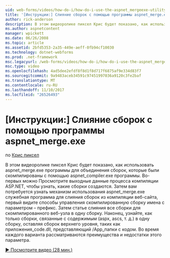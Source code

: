 ```yaml
---
uid: web-forms/videos/how-do-i/how-do-i-use-the-aspnet_mergeexe-utility-to-merge-assemblies
title: '[Инструкции:] Слияние сборок с помощью программы aspnet_merge.exe | Документы Microsoft'
author: rick-anderson
description: В этом видеоролике пиксел Крис будет показано, как использовать программу aspnet_merge.exe для объединения сборок, которые были скомпилированы с помощью aspnet_compiler.exe utilit...
ms.author: aspnetcontent
manager: wpickett
ms.date: 06/26/2008
ms.topic: article
ms.assetid: 2bfd5353-2a35-449e-aeff-0fb94cf10030
ms.technology: dotnet-webforms
ms.prod: .net-framework
msc.legacyurl: /web-forms/videos/how-do-i/how-do-i-use-the-aspnet_mergeexe-utility-to-merge-assemblies
msc.type: video
ms.openlocfilehash: 4ad5dee2efdf8f8d1f8d717f6875af9e334d83f7
ms.sourcegitcommit: 9a9483aceb34591c97451997036a9120c3fe2baf
ms.translationtype: MT
ms.contentlocale: ru-RU
ms.lasthandoff: 11/10/2017
ms.locfileid: "26526493"
---
```

<a name="how-do-i-use-the-aspnetmergeexe-utility-to-merge-assemblies"></a>[Инструкции:] Слияние сборок с помощью программы aspnet_merge.exe
====================
по [Крис пиксел](https://twitter.com/chrispels)

В этом видеоролике пиксел Крис будет показано, как использовать aspnet\_merge.exe программы для объединения сборок, которые были скомпилированы с помощью aspnet\_compiler.exe программы. Во-первых можно Просмотрите выходные данные процесса компиляции ASP.NET, чтобы узнать, какие сборки создаются. Затем вам потребуется узнать механизм использования aspnet\_merge.exe служебная программа для слияния сборок из компиляции веб-сайта, первый видите способы управления скомпилированную сборку имена с параметром – префикс. Затем статье слияния все сборки для скомпилированного веб-узла в одну сборку. Наконец, узнайте, как только сборки, связанные с содержимым (aspx, ascs, т. д.) в одну сборку, оставляя сборок верхнего уровня, таких как приложения\_code.dll, представляющий /App\_папки с кодом. Во время каждого варианта рассматриваются преимущества и недостатки этого параметра.

[&#9654; Посмотрите видео (28 мин.)](https://channel9.msdn.com/Blogs/ASP-NET-Site-Videos/how-do-i-use-the-aspnet_mergeexe-utility-to-merge-assemblies)

